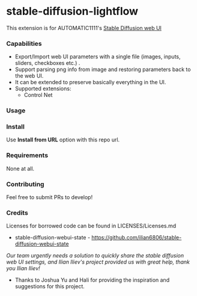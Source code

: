 <p float="left">
    <img alt="" src="https://img.shields.io/badge/JavaScript-323330?style=for-the-badge&logo=javascript&logoColor=F7DF1E" />
    <img alt="" src="https://img.shields.io/badge/Python-FFD43B?style=for-the-badge&logo=python&logoColor=blue" />
</p>

# stable-diffusion-lightflow

This extension is for AUTOMATIC1111's [Stable Diffusion web UI](https://github.com/AUTOMATIC1111/stable-diffusion-webui)

### Capabilities

* Export/Import web UI parameters with a single file (images, inputs, sliders, checkboxes etc.) .
* Support parsing png info from image and restoring parameters back to the web UI.
* It can be extended to preserve basically everything in the UI.
* Supported extensions:
    - Control Net

### Usage


### Install

Use **Install from URL** option with this repo url. 

### Requirements

None at all.

### Contributing

Feel free to submit PRs to develop!

### Credits

Licenses for borrowed code can be found in LICENSES/Licenses.md

- stable-diffusion-webui-state - https://github.com/ilian6806/stable-diffusion-webui-state

*Our team urgently needs a solution to quickly share the stable diffusion web UI settings, and Ilian Iliev's project provided us with great help, thank you Ilian Iliev!*

- Thanks to Joshua Yu and Hali for providing the inspiration and suggestions for this project.